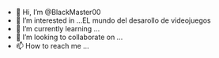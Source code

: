 - 👋 Hi, I’m @BlackMaster00
- 👀 I’m interested in ...EL mundo del desarollo de videojuegos
- 🌱 I’m currently learning ...
- 💞️ I’m looking to collaborate on ...
- 📫 How to reach me ...

<!---
BlackMaster00/BlackMaster00 is a ✨ special ✨ repository because its `README.md` (this file) appears on your GitHub profile.
You can click the Preview link to take a look at your changes.
--->

